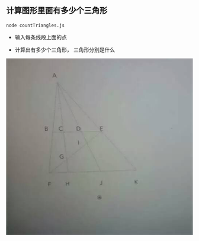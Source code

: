 ## 计算图形里面有多少个三角形


```
node countTriangles.js
```
* 输入每条线段上面的点

* 计算出有多少个三角形， 三角形分别是什么

![栗子=200x200](./img1.56.36.png)